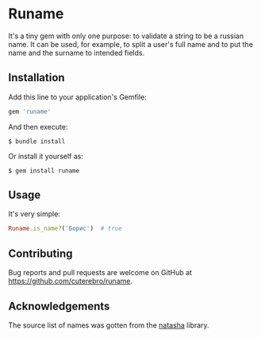# Runame

It's a tiny gem with only one purpose: to validate a string to be a russian name. It can be used, for example, to split a user's full name and to put the name and the surname to intended fields.

## Installation

Add this line to your application's Gemfile:

```ruby
gem 'runame'
```

And then execute:

    $ bundle install

Or install it yourself as:

    $ gem install runame

## Usage

It's very simple:
```ruby
Runame.is_name?('Борис')  # true

```

## Contributing

Bug reports and pull requests are welcome on GitHub at https://github.com/cuterebro/runame.


## Acknowledgements

The source list of names was gotten from the [natasha](https://github.com/natasha/natasha) library.
